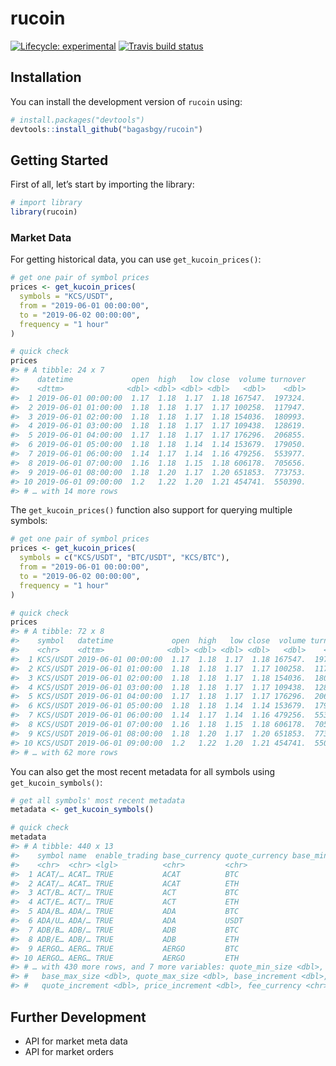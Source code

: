 
# rucoin

<!-- badges: start -->

[![Lifecycle:
experimental](https://img.shields.io/badge/lifecycle-experimental-orange.svg)](https://www.tidyverse.org/lifecycle/#experimental)
[![Travis build
status](https://travis-ci.org/bagasbgy/rucoin.svg?branch=master)](https://travis-ci.org/bagasbgy/rucoin)
<!-- badges: end -->

## Installation

You can install the development version of `rucoin` using:

``` r
# install.packages("devtools")
devtools::install_github("bagasbgy/rucoin")
```

## Getting Started

First of all, let’s start by importing the library:

``` r
# import library
library(rucoin)
```

### Market Data

For getting historical data, you can use `get_kucoin_prices()`:

``` r
# get one pair of symbol prices
prices <- get_kucoin_prices(
  symbols = "KCS/USDT",
  from = "2019-06-01 00:00:00",
  to = "2019-06-02 00:00:00",
  frequency = "1 hour"
)

# quick check
prices
#> # A tibble: 24 x 7
#>    datetime             open  high   low close  volume turnover
#>    <dttm>              <dbl> <dbl> <dbl> <dbl>   <dbl>    <dbl>
#>  1 2019-06-01 00:00:00  1.17  1.18  1.17  1.18 167547.  197324.
#>  2 2019-06-01 01:00:00  1.18  1.18  1.17  1.17 100258.  117947.
#>  3 2019-06-01 02:00:00  1.18  1.18  1.17  1.18 154036.  180993.
#>  4 2019-06-01 03:00:00  1.18  1.18  1.17  1.17 109438.  128619.
#>  5 2019-06-01 04:00:00  1.17  1.18  1.17  1.17 176296.  206855.
#>  6 2019-06-01 05:00:00  1.18  1.18  1.14  1.14 153679.  179050.
#>  7 2019-06-01 06:00:00  1.14  1.17  1.14  1.16 479256.  553977.
#>  8 2019-06-01 07:00:00  1.16  1.18  1.15  1.18 606178.  705656.
#>  9 2019-06-01 08:00:00  1.18  1.20  1.17  1.20 651853.  773753.
#> 10 2019-06-01 09:00:00  1.2   1.22  1.20  1.21 454741.  550390.
#> # … with 14 more rows
```

The `get_kucoin_prices()` function also support for querying multiple
symbols:

``` r
# get one pair of symbol prices
prices <- get_kucoin_prices(
  symbols = c("KCS/USDT", "BTC/USDT", "KCS/BTC"),
  from = "2019-06-01 00:00:00",
  to = "2019-06-02 00:00:00",
  frequency = "1 hour"
)

# quick check
prices
#> # A tibble: 72 x 8
#>    symbol   datetime             open  high   low close  volume turnover
#>    <chr>    <dttm>              <dbl> <dbl> <dbl> <dbl>   <dbl>    <dbl>
#>  1 KCS/USDT 2019-06-01 00:00:00  1.17  1.18  1.17  1.18 167547.  197324.
#>  2 KCS/USDT 2019-06-01 01:00:00  1.18  1.18  1.17  1.17 100258.  117947.
#>  3 KCS/USDT 2019-06-01 02:00:00  1.18  1.18  1.17  1.18 154036.  180993.
#>  4 KCS/USDT 2019-06-01 03:00:00  1.18  1.18  1.17  1.17 109438.  128619.
#>  5 KCS/USDT 2019-06-01 04:00:00  1.17  1.18  1.17  1.17 176296.  206855.
#>  6 KCS/USDT 2019-06-01 05:00:00  1.18  1.18  1.14  1.14 153679.  179050.
#>  7 KCS/USDT 2019-06-01 06:00:00  1.14  1.17  1.14  1.16 479256.  553977.
#>  8 KCS/USDT 2019-06-01 07:00:00  1.16  1.18  1.15  1.18 606178.  705656.
#>  9 KCS/USDT 2019-06-01 08:00:00  1.18  1.20  1.17  1.20 651853.  773753.
#> 10 KCS/USDT 2019-06-01 09:00:00  1.2   1.22  1.20  1.21 454741.  550390.
#> # … with 62 more rows
```

You can also get the most recent metadata for all symbols using
`get_kucoin_symbols()`:

``` r
# get all symbols' most recent metadata
metadata <- get_kucoin_symbols()

# quick check
metadata
#> # A tibble: 440 x 13
#>    symbol name  enable_trading base_currency quote_currency base_min_size
#>    <chr>  <chr> <lgl>          <chr>         <chr>                  <dbl>
#>  1 ACAT/… ACAT… TRUE           ACAT          BTC                    100  
#>  2 ACAT/… ACAT… TRUE           ACAT          ETH                    100  
#>  3 ACT/B… ACT/… TRUE           ACT           BTC                      1  
#>  4 ACT/E… ACT/… TRUE           ACT           ETH                      1  
#>  5 ADA/B… ADA/… TRUE           ADA           BTC                      1  
#>  6 ADA/U… ADA/… TRUE           ADA           USDT                     1  
#>  7 ADB/B… ADB/… TRUE           ADB           BTC                     10  
#>  8 ADB/E… ADB/… TRUE           ADB           ETH                     10  
#>  9 AERGO… AERG… TRUE           AERGO         BTC                      0.1
#> 10 AERGO… AERG… TRUE           AERGO         ETH                      0.1
#> # … with 430 more rows, and 7 more variables: quote_min_size <dbl>,
#> #   base_max_size <dbl>, quote_max_size <dbl>, base_increment <dbl>,
#> #   quote_increment <dbl>, price_increment <dbl>, fee_currency <chr>
```

## Further Development

  - API for market meta data
  - API for market orders

